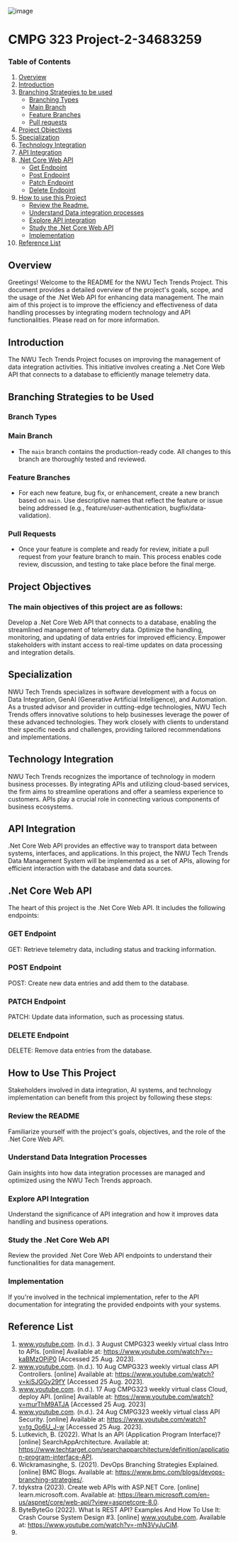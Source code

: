 ![image](https://github.com/Champagne27/CMPG-323-Project-2-34683259/blob/main/image.png)
# CMPG 323 Project-2-34683259
### Table of Contents
1. [Overview](#overview)
2. [Introduction](#introduction)
3. [Branching Strategies to be used](#branching-strategies-to-be-used)
   - [Branching Types](#branching-types)
   - [Main Branch](#main-branch)
   - [Feature Branches](#feature-branches)
   - [Pull requests](#pull-requests)
5. [Project Objectives](#project-objectives)
6. [Specialization](#specialization)
7. [Technology Integration](#technology-integration)
8. [API Integration](#api-integration)
9. [.Net Core Web API](#net-core-web-api)
   - [Get Endpoint](#get-endpoint)
   - [Post Endpoint](#post-endpoint)
   - [Patch Endpoint](#patch-endpoint)
   - [Delete Endpoint](#delete-endpoint)
10. [How to use this Project](#how-to-use-this-project)
    - [Review the Readme.](#review-the-readme)
    - [Understand Data integration processes](#understand-data-integration-processes)
    - [Explore API integration](#explore-api-integration)
    - [Study the .Net Core Web API](#study-the-net-core-web-api)
    - [Implementation](#implementation)
11. [Reference List](#reference-list)
  
## Overview
Greetings! Welcome to the README for the NWU Tech Trends Project. This document provides a detailed overview of the project's goals, scope, and the usage of the .Net Web API for enhancing data management. The main aim of this project is to improve the efficiency and effectiveness of data handling processes by integrating modern technology and API functionalities. Please read on for more information.

## Introduction
The NWU Tech Trends Project focuses on improving the management of data integration activities. This initiative involves creating a .Net Core Web API that connects to a database to efficiently manage telemetry data.

## Branching Strategies to be Used
### Branch Types
### Main Branch
- The `main` branch contains the production-ready code. All changes to this branch are thoroughly tested and reviewed.
### Feature Branches
- For each new feature, bug fix, or enhancement, create a new branch based on `main`. Use descriptive names that reflect the feature or issue being addressed (e.g., feature/user-authentication, bugfix/data-validation).
### Pull Requests
- Once your feature is complete and ready for review, initiate a pull request from your feature branch to main. This process enables code review, discussion, and testing to take place before the final merge.
  
## Project Objectives
### The main objectives of this project are as follows:
Develop a .Net Core Web API that connects to a database, enabling the streamlined management of telemetry data.
Optimize the handling, monitoring, and updating of data entries for improved efficiency.
Empower stakeholders with instant access to real-time updates on data processing and integration details.

## Specialization
NWU Tech Trends specializes in software development with a focus on Data Integration, GenAI (Generative Artificial Intelligence), and Automation. As a trusted advisor and provider in cutting-edge technologies, NWU Tech Trends offers innovative solutions to help businesses leverage the power of these advanced technologies. They work closely with clients to understand their specific needs and challenges, providing tailored recommendations and implementations.

## Technology Integration
NWU Tech Trends recognizes the importance of technology in modern business processes. By integrating APIs and utilizing cloud-based services, the firm aims to streamline operations and offer a seamless experience to customers. APIs play a crucial role in connecting various components of business ecosystems.

## API Integration
.Net Core Web API provides an effective way to transport data between systems, interfaces, and applications. In this project, the NWU Tech Trends Data Management System will be implemented as a set of APIs, allowing for efficient interaction with the database and data sources.

## .Net Core Web API
The heart of this project is the .Net Core Web API. It includes the following endpoints:
### GET Endpoint
GET: Retrieve telemetry data, including status and tracking information.
### POST Endpoint
POST: Create new data entries and add them to the database.
### PATCH Endpoint
PATCH: Update data information, such as processing status.
### DELETE Endpoint
DELETE: Remove data entries from the database.

## How to Use This Project
Stakeholders involved in data integration, AI systems, and technology implementation can benefit from this project by following these steps:
### Review the README
Familiarize yourself with the project's goals, objectives, and the role of the .Net Core Web API.
### Understand Data Integration Processes
Gain insights into how data integration processes are managed and optimized using the NWU Tech Trends approach.
### Explore API Integration
Understand the significance of API integration and how it improves data handling and business operations.
### Study the .Net Core Web API
Review the provided .Net Core Web API endpoints to understand their functionalities for data management.
### Implementation
If you're involved in the technical implementation, refer to the API documentation for integrating the provided endpoints with your systems.

## Reference List
1. www.youtube.com. (n.d.). 3 August CMPG323 weekly virtual class Intro to APIs. [online] Available at: https://www.youtube.com/watch?v=-kaBMzOPiP0 [Accessed 25 Aug. 2023].
2. www.youtube.com. (n.d.). 10 Aug CMPG323 weekly virtual class API Controllers. [online] Available at: https://www.youtube.com/watch?v=kiSJGGy29fY [Accessed 25 Aug. 2023].
3. www.youtube.com. (n.d.). 17 Aug CMPG323 weekly virtual class Cloud, deploy API. [online] Available at: https://www.youtube.com/watch?v=murThM9ATJA [Accessed 25 Aug. 2023]
4. www.youtube.com. (n.d.). 24 Aug CMPG323 weekly virtual class API Security. [online] Available at: https://www.youtube.com/watch?v=tg_0o6U_J-w [Accessed 25 Aug. 2023].
5. Lutkevich, B. (2022). What Is an API (Application Program Interface)? [online] SearchAppArchitecture. Available at: https://www.techtarget.com/searchapparchitecture/definition/application-program-interface-API.
6. Wickramasinghe, S. (2021). DevOps Branching Strategies Explained. [online] BMC Blogs. Available at: https://www.bmc.com/blogs/devops-branching-strategies/.
7. tdykstra (2023). Create web APIs with ASP.NET Core. [online] learn.microsoft.com. Available at: https://learn.microsoft.com/en-us/aspnet/core/web-api/?view=aspnetcore-8.0.
8. ByteByteGo (2022). What Is REST API? Examples And How To Use It: Crash Course System Design #3. [online] www.youtube.com. Available at: https://www.youtube.com/watch?v=-mN3VyJuCjM.
9. 
